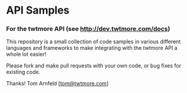 # API Samples
### For the twtmore API (see http://dev.twtmore.com/docs)

This repository is a small collection of code samples in various different languages and frameworks to make integrating with the twtmore API a whole lot easier!

Please fork and make pull requests with your own code, or bug fixes for existing code.

Thanks!
Tom Arnfeld [tom@twtmore.com]
